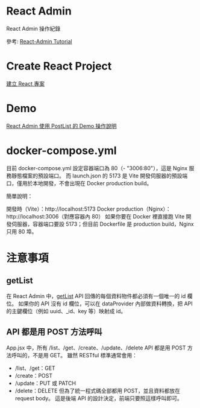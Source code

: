 # React Admin
React Admin  操作紀錄

參考: [React-Admin Tutorial](https://marmelab.com/react-admin/Tutorial.html)

# Create React Project
[建立 React 專案](./docs/CreateReactProject.md)  

# Demo
[React Admin 使用 PostList 的 Demo 操作說明](./docs/PostList.md)  

# docker-compose.yml
目前 docker-compose.yml 設定容器端口為 80（- "3006:80"），這是 Nginx 服務靜態檔案的預設端口。
而 launch.json 的 5173 是 Vite 開發伺服器的預設端口，僅用於本地開發，不會出現在 Docker production build。

簡單說明：

開發時（Vite）：http://localhost:5173
Docker production（Nginx）：http://localhost:3006（對應容器內 80）
如果你要在 Docker 裡直接跑 Vite 開發伺服器，容器端口要設 5173；但目前 Dockerfile 是 production build，Nginx 只用 80 埠。

# 注意事項
## getList
在 React Admin 中，[getList](./my-admin/src/App.jsx) API 回傳的每個資料物件都必須有一個唯一的 id 欄位。
如果你的 API 沒有 id 欄位，可以在 dataProvider 內部做資料轉換，把 API 的主鍵欄位（例如 uuid、_id、key 等）映射成 id。

## API 都是用 POST 方法呼叫
App.jsx 中，所有 /list、/get、/create、/update、/delete API 都是用 POST 方法呼叫的，不是用 GET。
雖然 RESTful 標準通常會用：

- /list、/get：GET
- /create：POST
- /update：PUT 或 PATCH
- /delete：DELETE
但為了統一程式碼全部都用 POST，並且資料都放在 request body。
這是後端 API 的設計決定，前端只要照這樣呼叫即可。